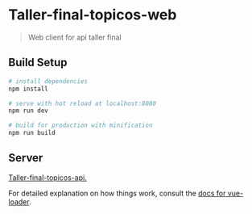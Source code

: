 # Taller-final-topicos-web

> Web client for api taller final

## Build Setup

``` bash
# install dependencies
npm install

# serve with hot reload at localhost:8080
npm run dev

# build for production with minification
npm run build
```

## Server

[Taller-final-topicos-api.](https://github.com/roqueCarcamo/taller-final-topicos-api.git)

For detailed explanation on how things work, consult the [docs for vue-loader](http://vuejs.github.io/vue-loader).
